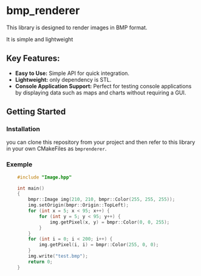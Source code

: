 # bmp_renderer

This library is designed to render images in BMP format.

It is simple and lightweight

## Key Features:
- **Easy to Use:** Simple API for quick integration.
- **Lightweight:** only dependency is STL.
- **Console Application Support:** Perfect for testing console applications by displaying data such as maps and charts without requiring a GUI.

## Getting Started

### Installation

you can clone this repository from your project and then refer to this library in your own CMakeFiles as `bmprenderer`.

### Exemple

```cpp
    #include "Image.hpp"

    int main()
    {
        bmpr::Image img(210, 210, bmpr::Color(255, 255, 255));
        img.setOrigin(bmpr::Origin::TopLeft);
        for (int x = 5; x < 95; x++) {
            for (int y = 5; y < 95; y++) {
                img.getPixel(x, y) = bmpr::Color(0, 0, 255);
            }
        }
        for (int i = 0; i < 200; i++) {
            img.getPixel(i, i) = bmpr::Color(255, 0, 0);
        }
        img.write("test.bmp");
        return 0;
    }
```